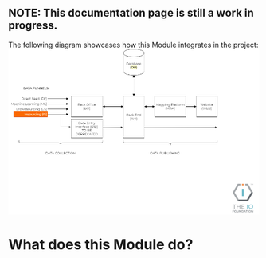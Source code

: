 

## NOTE: This documentation page is still a work in progress.

The following diagram showcases how this Module integrates in the project:
<img src="https://github.com/TheIOFoundation/ProjectLockdown/blob/master/Docs/Diagrams/%5BTIOF%20PLD%5D%20Docs%20%5BP%5D%20General%20Modules%20Diagram%20Focus%20IS%20ENG%20v1.0.png" alt="API Module Diagram" title="API Module Diagram"/>


# What does this Module do?
